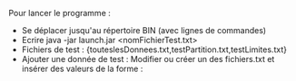 Pour lancer le programme : 

 - Se déplacer jusqu'au répertoire BIN (avec lignes de commandes)
 - Ecrire java -jar launch.jar <nomFichierTest.txt>
 - Fichiers de test : {touteslesDonnees.txt,testPartition.txt,testLimites.txt}
 - Ajouter une donnée de test : Modifier ou créer un des fichiers.txt et insérer des valeurs de la forme <valEntree>:<valAttendue>


  

